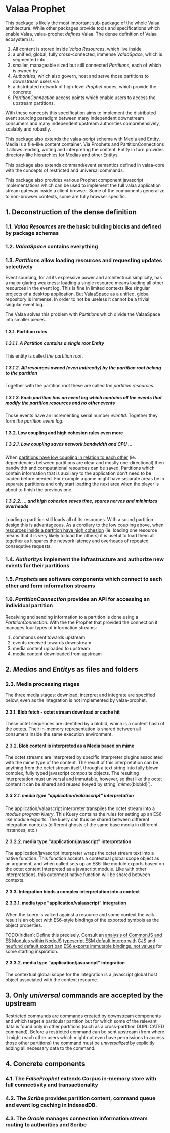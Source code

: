# Valaa Prophet

This package is likely the most important sub-package of the whole Valaa architecture. While other 
packages provide tools and specifications which enable Valaa, valaa-prophet *defines* Valaa. 
The dense definition of Valaa ecosystem is:
  1. All content is stored inside *Valaa Resources*, which live inside
  2. a unified, global, fully cross-connected, immense *ValaaSpace*, which is segmented into
  3. smaller, manageable sized but still connected *Partition*s, each of which is owned by
  4. *Authorities*, which also govern, host and serve those partitions to downstream users via
  5. a distributed network of high-level *Prophet* nodes, which provide the concrete
  6. *PartitionConnection* access points which enable users to access the upstream partitions.

With these concepts this specification aims to implement the distributed event sourcing paradigm 
between many independent downstream consumers and many independent upstream authorities 
comprehensively, scalably and robustly. 

This package also extends the valaa-script schema with Media and Entity. Media is a file-like 
content container. Via Prophets and PartitionConnections it allows reading, writing and interpreting
the content. Entity in turn provides directory-like hierarchies for Medias and other Entitys.

This package also extends command/event semantics defined in valaa-core with the concepts of 
restricted and universal commands.

This package also provides various Prophet component javascript implementations which can be used to
implement the full valaa application stream gateway inside a client browser. Some of the components
generalize to non-browser contexts, some are fully browser specific.


## 1. Deconstruction of the dense definition

### 1.1. *Valaa Resource*s are the basic building blocks and defined by package schemas

### 1.2. *ValaaSpace* contains everything

### 1.3. *Partition*s allow loading resources and requesting updates selectively

Event sourcing, for all its expressive power and architectural simplicity, has a major glaring
weakness: loading a single resource means loading all other resources in the event log. This is fine
in limited contexts like singular projects of a desktop application. But ValaaSpace as a unified,
global repository is immense. In order to not be useless it cannot be a trivial singular event log.

The Valaa solves this problem with *Partition*s which divide the ValaaSpace into smaller pieces.

#### 1.3.1. Partition rules

##### 1.3.1.1. A Partition contains a single root Entity
This entity is called *the partition root*.

##### 1.3.1.2. All resources owned (even indirectly) by the partition root belong to the partition
Together with the partition root these are called *the partition resources*.

##### 1.3.1.3. Each partition has an event log which contains all the events that modify the partition resources and no other events
Those events have an incrementing serial number *eventId*. Together they form *the partition event log*.

#### 1.3.2. Low coupling and high cohesion rules even more

##### 1.3.2.1. Low coupling saves network bandwidth and CPU ...

When [partitions have low coupling in relation to each other](https://en.wikipedia.org/wiki/Coupling_(computer_programming))
(ie. dependencies between partitions are clear and mostly one-directional) then bandwidth and 
computational resources can be saved. Partitions which contain information that is auxiliary to
the application don't need to be loaded before needed. For example a game might have separate areas
be in separate partitions and only start loading the next area when the player is about to finish
the previous one.

##### 1.3.2.2. ... and high cohesion saves time, spares nerves and minimizes overheads

Loading a partition still loads all of its resources. With a sound partition design this is 
advantageous. As a corollary to the low coupling above, when 
[resources inside a partition have high cohesion](https://en.wikipedia.org/wiki/Cohesion_(computer_science)) 
(ie. loading one resource means that it is very likely to load the others) it is useful to load them
all together as it spares the network latency and overheads of repeated consequtive requests.

### 1.4. *Authority*s implement the infrastructure and authorize new events for their partitions

### 1.5. *Prophet*s are software components which connect to each other and form information streams

### 1.6. *PartitionConnection* provides an API for accessing an individual partition

Receiving and sending information to a partition is done using a *PartitionConnection*. With the 
the Prophet that provided the connection it manages four types of information streams:
  1. commands sent towards upstream
  2. events received towards downstream
  3. media content uploaded to upstream
  4. media content downloaded from upstream


## 2. *Media*s and *Entity*s as files and folders

### 2.3. Media processing stages

The three media stages: download, interpret and integrate are specified below, even as the 
integration is not implemented by valaa-prophet.

#### 2.3.1. Blob fetch - octet stream download or cache hit
These octet sequences are identified by a blobId, which is a content hash of the octets. Their 
in-memory representation is shared between all consumers inside the same execution environment. 

#### 2.3.2. Blob content is interpreted as a Media based on mime
The octet streams are interpreted by specific interpreter plugins associated with the mime type of
the content. The result of this interpretation can be anything from the octet stream itself, through
a text string into fully blown complex, fully typed javascript composite objects. The resulting 
interpretation must universal and immutable, however, so that like the octet content it can be 
shared and reused (keyed by string \`${mime}:${blobId}\`).

##### 2.3.2.1. media type "application/valaascript" interpretation
The application/valaascript interpreter transpiles the octet stream into a *module program Kuery*. 
This Kuery contains the rules for setting up an ES6-like module exports. The kuery can thus be 
shared between different integration contexts (different ghosts of the same base media in different 
instances, etc.)

#### 2.3.2.2. media type "application/javascript" interpretation
The application/javascript interpreter wraps the octet stream text into a native function.
This function accepts a contextual global scope object as an argument, and when called sets up
an ES6-like module exports based on the octet content interpreted as a javascript module. Like with
other interpretations, this outermost native function will be shared between contexts.

#### 2.3.3. Integration binds a complex interpretation into a context

#### 2.3.3.1. media type "application/valaascript" integration
When the kuery is valked against a resource and some context the valk result is an object with
ES6-style bindings of the exported symbols as the object properties.

TODO(iridian): Define this precisely. Consult an [analysis of CommonJS and ES Modules within NodeJS](https://medium.com/@giltayar/native-es-modules-in-nodejs-status-and-future-directions-part-i-ee5ea3001f71)
[typescript ESM default interop with CJS](https://github.com/Microsoft/TypeScript/issues/2719) and
[neufund default export ban](https://blog.neufund.org/why-we-have-banned-default-exports-and-you-should-do-the-same-d51fdc2cf2ad) 
[ES6 exports immutable bindings, not values](https://github.com/rauschma/module-bindings-demo) 
for some starting inspiration. 

#### 2.3.3.2. media type "application/javascript" integration
The contextual global scope for the integration is a javascript global host object associated with 
the context resource.


## 3. Only *universal* commands are accepted by the upstream
Restricted commands are commands created by downstream components and which target a particular
partition but for which some of the relevant data is found only in other partitions (such as a 
cross-partition DUPLICATED command). Before a restricted command can be sent upstream (from where it 
might reach other users which might not even have permissions to access those other partitions) the 
command must be *universalized* by explicitly adding all necessary data to the command.


## 4. Concrete components

### 4.1. The *FalseProphet* extends Corpus in-memory store with full connectivity and transactionality

### 4.2. The *Scribe* provides partition content, command queue and event log caching in IndexedDB.

### 4.3. The *Oracle* manages connection information stream routing to authorities and Scribe 
